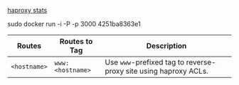 
[haproxy stats](http://localhost:8080/haproxy?stats)

sudo docker run -i -P -p 3000 4251ba8363e1

| Routes | Routes to Tag | Description |
|----------|-----------|-------------|
| `<hostname>` | `www:<hostname>`| Use `www`-prefixed tag to reverse-proxy site using haproxy ACLs. |
